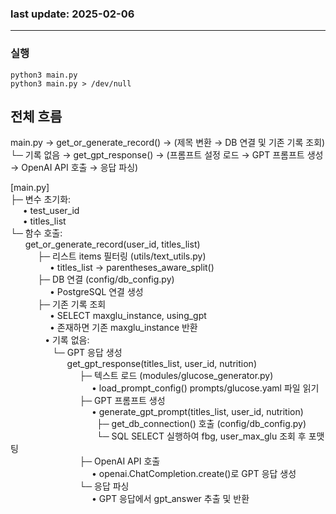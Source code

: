 ### last update: 2025-02-06  
---
### 실행
```
python3 main.py
python3 main.py > /dev/null
```

## 전체 흐름  
main.py → get_or_generate_record() → (제목 변환 → DB 연결 및 기존 기록 조회)  
└─ 기록 없음 → get_gpt_response() → (프롬프트 설정 로드 → GPT 프롬프트 생성 → OpenAI API 호출 → 응답 파싱)   

[main.py]   
├─ 변수 초기화:   
     • test_user_id   
     • titles_list   
└─ 함수 호출:   
      get_or_generate_record(user_id, titles_list)   
           ├─ 리스트 items 필터링 (utils/text_utils.py)   
                • titles_list → parentheses_aware_split()   
           ├─ DB 연결 (config/db_config.py)   
                • PostgreSQL 연결 생성   
           ├─ 기존 기록 조회   
                • SELECT maxglu_instance, using_gpt   
                • 존재하면 기존 maxglu_instance 반환   
                • 기록 없음:   
                 └─ GPT 응답 생성   
                       get_gpt_response(titles_list, user_id, nutrition)   
                            ├─ 텍스트 로드 (modules/glucose_generator.py)   
                                 • load_prompt_config() prompts/glucose.yaml 파일 읽기   
                            ├─ GPT 프롬프트 생성   
                                 • generate_gpt_prompt(titles_list, user_id, nutrition)   
                                   ├─ get_db_connection() 호출 (config/db_config.py)   
                                   └─ SQL SELECT 실행하여 fbg, user_max_glu 조회 후 포맷팅   
                            ├─ OpenAI API 호출   
                                 • openai.ChatCompletion.create()로 GPT 응답 생성   
                            └─ 응답 파싱   
                                 • GPT 응답에서 gpt_answer 추출 및 반환   